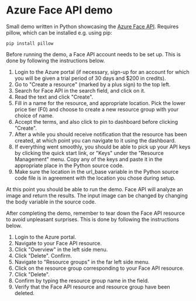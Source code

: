 # Azure Face API demo
Small demo written in Python showcasing the [Azure Face API](https://azure.microsoft.com/en-us/services/cognitive-services/face/). Requires pillow, which can be installed e.g. using pip:
```
pip install pillow
```
Before running the demo, a Face API account needs to be set up. This is done by following the instructions below.
1. Login to the Azure portal (if necessary, sign-up for an account for which you will be given a trial period of 30 days and $200 in credits).
2. Go to "Create a resource" (marked by a plus sign) to the top left.
3. Search for Face API in the search field, and click on it.
4. Read the text and click "Create".
5. Fill in a name for the resource, and appropriate location. Pick the lower price tier (F0) and choose to create a new resource group with your choice of name.
6. Accept the terms, and also click to pin to dashboard before clicking "Create".
7. After a while you should receive notification that the resource has been created, at which point you can navigate to it using the dashboard.
8. If everything went smoothly, you should be able to pick up your API keys by clicking the quick start link, or "Keys" under the "Resource Management" menu. Copy any of the keys and paste it in the appropriate place in the Python source code.
9. Make sure the location in the url_base variable in the Python source code file is in agreement with the location you chose during setup.

At this point you should be able to run the demo. Face API will analyze an image and return the results. The input image can be changed by changing the body variable in the source code.

After completing the demo, remember to tear down the Face API resource to avoid unpleasant surprises. This is done by following the instructions below.
1. Login to the Azure portal.
2. Navigate to your Face API resource.
3. Click "Overview" in the left side menu.
4. Click "Delete". Confirm.
5. Navigate to "Resource groups" in the far left side menu.
6. Click on the resource group corresponding to your Face API resource.
7. Click "Delete".
8. Confirm by typing the resource group name in the field.
9. Verify that the Face API resource and resource group have been deleted.
